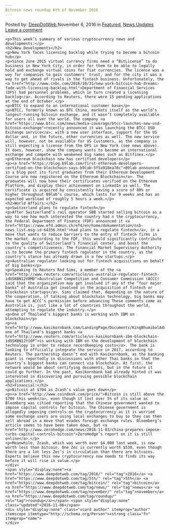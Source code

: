 ```yaml
---
Bitcoin news roundup 6th of November 2016
---
```

<article class="post-listing post-16349 post type-post status-publish format-standard has-post-thumbnail hentry  tag-3336 tag-5th tag-bitcoin tag-news tag-november tag-roundup">
    <div class="post-inner">
        <span>Posted by: <a href="https://www.deepdotweb.com/author/admin/" title="">DeepDotWeb </a></span>
    <span>November 6, 2016</span>
    <span>in <a href="https://www.deepdotweb.com/category/deepdot-news/" rel="category tag">Featured</a>, <a href="https://www.deepdotweb.com/category/news-updates/" rel="category tag">News Updates</a></span>
    <span><a href="https://www.deepdotweb.com/2016/11/06/bitcoin-news-roundup-6th-november-2016/#respond">Leave a comment</a></span>
    </p>
    <div class="clear"></div>
    
    <p>This week’s summary of various cryptocurrency news and developments:</p>
    <h2>New Developments</h2>
    <p>New York faces licensing backlog while trying to become a bitcoin hub</p>
    <p>Since June 2015 virtual currency firms need a “BitLicense” to do business in New York City, in order for them to be able to legally hold and exchange virtual coins for fiat currencies. The license was a way for companies to gain customers’ trust, and for the city it was a way to get ahead of rivals in the fintech business. Unfortunately, the <a href="http://www.cnbc.com/2016/10/31/new-york-bitcoin-hub-dreams-fade-with-licensing-backlog.html">Department of Financial Services (DFS) had personnel problems, which in turn created a licensing backlog</a>. According to Reuters, there were 15 pending applications at the end of October.</p>
    <p>BTCC to expand to an international customer base</p>
    <p>BTCC, formerly known as BTC China, markets itself as the world’s longest-running bitcoin exchange, and it wasn’t completely available for users all over the world. The company <a href="https://www.btcc.com/news/media-coverage/btcc-launches-new-usd-bitcoin-exchange">recently announced it was launching the BTCC USD Exchange service</a>, with a new user interface, support for the US dollar and, in the future, other currencies as well. The new service will, however, not be available for US Customers, as the company is still expecting a license from the DFS in New York (see news above). It does, however, show the company wants to become an international exchange and compete with weakened big names such as Bitfinex.</p>
    <p>Ethereum blockchain now has certified developers</p>
    <p><a href="https://blog.b9lab.com/first-ethereum-developers-certified-on-the-blockchain-says-b9lab-5f5a918ea78c">B9lab announced in a blog post its first graduates from their Ethereum Development Course are now registered on the Ethereum Blockchain</a>. The graduates will now have their certificates verified on the Ethereum Platform, and display their achievement on LinkedIn as well. The certificate is acquired by consistently having a score of 80% or higher throughout B9lab’s course, which lasts for 9 weeks and has an expected workload of roughly 5 hours a week.</p>
    <h2>World Affairs:</h2>
    <p>Switzerland plans to regulate fintech</p>
    <p>After Switzerland’s rail operator SBB started selling bitcoin as a way to see how much interested the country had n the cryptocurrency, the Federal Department of Finance (FDF) announced it <a href="https://www.efd.admin.ch/efd/en/home/dokumentation/nsb-news_list.msg-id-64356.html">had plans to regulate fintech</a>, in a move that wants to reduce barriers to the entry of fintech firms in the market. According to the FDF, this would significantly contribute to the quality of Switzerland’s financial center, and boost the country’s competitiveness. The Financial Market Supervisory Authority is to become the primary fintech regulator in the country, as the country’s stance has already drawn in a few startups.</p>
    <p>Australian regulator looking out for fintech acquisitions on behalf of big banks</p>
    <p>Speaking to Reuters Rod Sims, a member of the <a href="http://www.reuters.com/article/us-australia-regulator-fintech-idUSKBN12V0MD">Australian Competition and Consumer Commission (ACCC) said that the organization may get involved if any of the “four major banks” of Australia get involved in the acquisition of fintech or blockchain startups</a>. Sims claimed that, depending on the nature of the cooperation, if talking about blockchain technology, big banks may have to get ACCC’s permission before advancing These comments come as Australia is, just like a lot of countries throughout the world, attempting to regulate the industry.</p>
    <p>One of Thailand’s biggest banks is working with IBM on blockchain</p>
    <p><a href="http://www.kasikornbank.com/LandingPage/Documents/KingBhumibolAdulyadej/KingBhumibolAdulyadej.html">Kasikornbank</a>, one of Thailand’s biggest banks <a href="http://www.reuters.com/article/us-kasikornbank-ibm-blockchain-idUSKBN12Y10P">is working with IBM on the development of blockchain technology in order to reduce recordkeeping costs</a>. The bank is looking to officially integrate the service in 2017, according to Reuters. The partnership doesn’t end with Kasikornbank, as the banking giant is reportedly in discussions with other Thai banks so that the country’s biggest banks can connect via blockchain. At first, the network would be about certifying documents, but in the future it could go further. In the past, Kasikornbank had already hinted it was interested in discovering and pursuing possible blockchain applications.</p>
    <h2>Financial:</h2>
    <p>Bitcoin at $704 as Zcash’s value goes down</p>
    <p><a href="http://www.coindesk.com/price/">Bitcoin is still above the $700 this week</a>, even though it lost over 5% of its value as Bloomberg was citied reporting that the Chinese government wanted to impose capital controls for bitcoin. The Chinese government is allegedly imposing controls on the cryptocurrency as it is worried some exchange users are using local exchanges to buy so they can then sell abroad in a move that evades foreign exchange rules. Bloomberg’s article seems to have been taken down, but <a href="http://www.zerohedge.com/news/2016-11-03/china-prepares-impose-curbs-capital-controls-bitcoin">ZeroHedge’s report on it is still online</a>.</p>
    <p>Meanwhile, Zcash, which was worth over $4.000 last week, is now worth less than bitcoin. One Zec is currently worth $530, even though there are a lot less Zec’s in circulation than there are bitcoins. Experts believe this new cryptocurrency now needs to finds its way before it will rise in value.</p>
    </div>
    <span style="display:none"><a href="https://www.deepdotweb.com/tag/2016/" rel="tag">2016</a> <a href="https://www.deepdotweb.com/tag/5th/" rel="tag">5th</a> <a href="https://www.deepdotweb.com/tag/bitcoin/" rel="tag">bitcoin</a> <a href="https://www.deepdotweb.com/tag/news/" rel="tag">news</a> <a href="https://www.deepdotweb.com/tag/november/" rel="tag">november</a> <a href="https://www.deepdotweb.com/tag/roundup/" rel="tag">roundup</a></span> <span style="display:none" class="updated">2016-11-06</span>
    <div style="display:none" class="vcard author" itemprop="author" itemscope itemtype="http://schema.org/Person"><strong class="fn" itemprop="name">
    </div>
</article>

